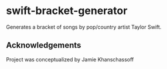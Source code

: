 # swift-bracket-generator

Generates a bracket of songs by pop/country artist Taylor Swift.

## Acknowledgements

Project was conceptualized by Jamie Khanschassoff

